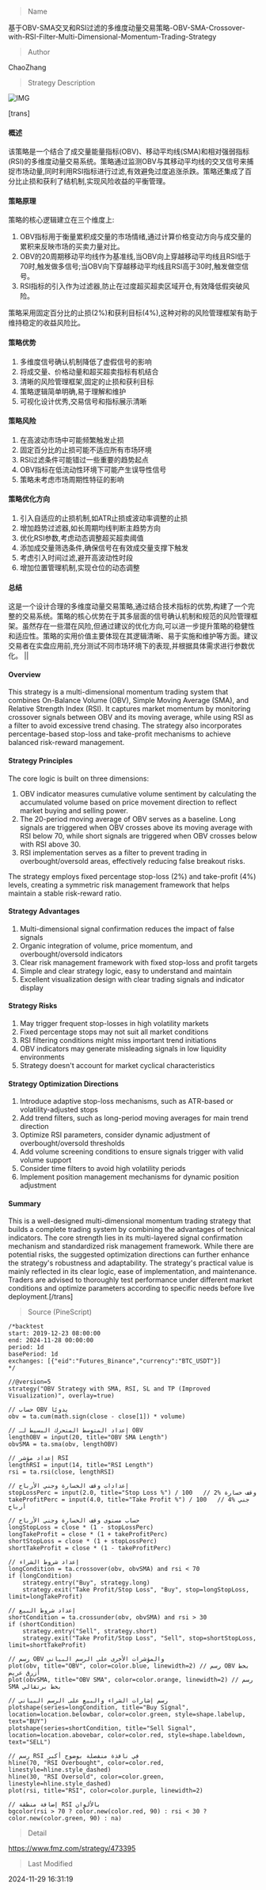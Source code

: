
> Name

基于OBV-SMA交叉和RSI过滤的多维度动量交易策略-OBV-SMA-Crossover-with-RSI-Filter-Multi-Dimensional-Momentum-Trading-Strategy

> Author

ChaoZhang

> Strategy Description

![IMG](https://www.fmz.com/upload/asset/1273a07a3e7665fe5c5.png)

[trans]
#### 概述
该策略是一个结合了成交量能量指标(OBV)、移动平均线(SMA)和相对强弱指标(RSI)的多维度动量交易系统。策略通过监测OBV与其移动平均线的交叉信号来捕捉市场动量,同时利用RSI指标进行过滤,有效避免过度追涨杀跌。策略还集成了百分比止损和获利了结机制,实现风险收益的平衡管理。

#### 策略原理
策略的核心逻辑建立在三个维度上:
1. OBV指标用于衡量累积成交量的市场情绪,通过计算价格变动方向与成交量的累积来反映市场的买卖力量对比。
2. OBV的20周期移动平均线作为基准线,当OBV向上穿越移动平均线且RSI低于70时,触发做多信号;当OBV向下穿越移动平均线且RSI高于30时,触发做空信号。
3. RSI指标的引入作为过滤器,防止在过度超买超卖区域开仓,有效降低假突破风险。

策略采用固定百分比的止损(2%)和获利目标(4%),这种对称的风险管理框架有助于维持稳定的收益风险比。

#### 策略优势
1. 多维度信号确认机制降低了虚假信号的影响
2. 将成交量、价格动量和超买超卖指标有机结合
3. 清晰的风险管理框架,固定的止损和获利目标
4. 策略逻辑简单明确,易于理解和维护
5. 可视化设计优秀,交易信号和指标展示清晰

#### 策略风险
1. 在高波动市场中可能频繁触发止损
2. 固定百分比的止损可能不适应所有市场环境
3. RSI过滤条件可能错过一些重要的趋势起点
4. OBV指标在低流动性环境下可能产生误导性信号
5. 策略未考虑市场周期性特征的影响

#### 策略优化方向
1. 引入自适应的止损机制,如ATR止损或波动率调整的止损
2. 增加趋势过滤器,如长周期均线判断主趋势方向
3. 优化RSI参数,考虑动态调整超买超卖阈值
4. 添加成交量筛选条件,确保信号在有效成交量支撑下触发
5. 考虑引入时间过滤,避开高波动性时段
6. 增加位置管理机制,实现仓位的动态调整

#### 总结
这是一个设计合理的多维度动量交易策略,通过结合技术指标的优势,构建了一个完整的交易系统。策略的核心优势在于其多层面的信号确认机制和规范的风险管理框架。虽然存在一些潜在风险,但通过建议的优化方向,可以进一步提升策略的稳健性和适应性。策略的实用价值主要体现在其逻辑清晰、易于实施和维护等方面。建议交易者在实盘应用前,充分测试不同市场环境下的表现,并根据具体需求进行参数优化。 || 

#### Overview
This strategy is a multi-dimensional momentum trading system that combines On-Balance Volume (OBV), Simple Moving Average (SMA), and Relative Strength Index (RSI). It captures market momentum by monitoring crossover signals between OBV and its moving average, while using RSI as a filter to avoid excessive trend chasing. The strategy also incorporates percentage-based stop-loss and take-profit mechanisms to achieve balanced risk-reward management.

#### Strategy Principles
The core logic is built on three dimensions:
1. OBV indicator measures cumulative volume sentiment by calculating the accumulated volume based on price movement direction to reflect market buying and selling power.
2. The 20-period moving average of OBV serves as a baseline. Long signals are triggered when OBV crosses above its moving average with RSI below 70, while short signals are triggered when OBV crosses below with RSI above 30.
3. RSI implementation serves as a filter to prevent trading in overbought/oversold areas, effectively reducing false breakout risks.

The strategy employs fixed percentage stop-loss (2%) and take-profit (4%) levels, creating a symmetric risk management framework that helps maintain a stable risk-reward ratio.

#### Strategy Advantages
1. Multi-dimensional signal confirmation reduces the impact of false signals
2. Organic integration of volume, price momentum, and overbought/oversold indicators
3. Clear risk management framework with fixed stop-loss and profit targets
4. Simple and clear strategy logic, easy to understand and maintain
5. Excellent visualization design with clear trading signals and indicator display

#### Strategy Risks
1. May trigger frequent stop-losses in high volatility markets
2. Fixed percentage stops may not suit all market conditions
3. RSI filtering conditions might miss important trend initiations
4. OBV indicators may generate misleading signals in low liquidity environments
5. Strategy doesn't account for market cyclical characteristics

#### Strategy Optimization Directions
1. Introduce adaptive stop-loss mechanisms, such as ATR-based or volatility-adjusted stops
2. Add trend filters, such as long-period moving averages for main trend direction
3. Optimize RSI parameters, consider dynamic adjustment of overbought/oversold thresholds
4. Add volume screening conditions to ensure signals trigger with valid volume support
5. Consider time filters to avoid high volatility periods
6. Implement position management mechanisms for dynamic position adjustment

#### Summary
This is a well-designed multi-dimensional momentum trading strategy that builds a complete trading system by combining the advantages of technical indicators. The core strength lies in its multi-layered signal confirmation mechanism and standardized risk management framework. While there are potential risks, the suggested optimization directions can further enhance the strategy's robustness and adaptability. The strategy's practical value is mainly reflected in its clear logic, ease of implementation, and maintenance. Traders are advised to thoroughly test performance under different market conditions and optimize parameters according to specific needs before live deployment.[/trans]



> Source (PineScript)

``` pinescript
/*backtest
start: 2019-12-23 08:00:00
end: 2024-11-28 00:00:00
period: 1d
basePeriod: 1d
exchanges: [{"eid":"Futures_Binance","currency":"BTC_USDT"}]
*/

//@version=5
strategy("OBV Strategy with SMA, RSI, SL and TP (Improved Visualization)", overlay=true)

// حساب OBV يدويًا
obv = ta.cum(math.sign(close - close[1]) * volume)

// إعداد المتوسط المتحرك البسيط لـ OBV
lengthOBV = input(20, title="OBV SMA Length")
obvSMA = ta.sma(obv, lengthOBV)

// إعداد مؤشر RSI
lengthRSI = input(14, title="RSI Length")
rsi = ta.rsi(close, lengthRSI)

// إعدادات وقف الخسارة وجني الأرباح
stopLossPerc = input(2.0, title="Stop Loss %") / 100   // 2% وقف خسارة
takeProfitPerc = input(4.0, title="Take Profit %") / 100   // 4% جني أرباح

// حساب مستوى وقف الخسارة وجني الأرباح
longStopLoss = close * (1 - stopLossPerc)
longTakeProfit = close * (1 + takeProfitPerc)
shortStopLoss = close * (1 + stopLossPerc)
shortTakeProfit = close * (1 - takeProfitPerc)

// إعداد شروط الشراء
longCondition = ta.crossover(obv, obvSMA) and rsi < 70
if (longCondition)
    strategy.entry("Buy", strategy.long)
    strategy.exit("Take Profit/Stop Loss", "Buy", stop=longStopLoss, limit=longTakeProfit)

// إعداد شروط البيع
shortCondition = ta.crossunder(obv, obvSMA) and rsi > 30
if (shortCondition)
    strategy.entry("Sell", strategy.short)
    strategy.exit("Take Profit/Stop Loss", "Sell", stop=shortStopLoss, limit=shortTakeProfit)

// رسم OBV والمؤشرات الأخرى على الرسم البياني
plot(obv, title="OBV", color=color.blue, linewidth=2) // رسم OBV بخط أزرق عريض
plot(obvSMA, title="OBV SMA", color=color.orange, linewidth=2) // رسم SMA بخط برتقالي

// رسم إشارات الشراء والبيع على الرسم البياني
plotshape(series=longCondition, title="Buy Signal", location=location.belowbar, color=color.green, style=shape.labelup, text="BUY")
plotshape(series=shortCondition, title="Sell Signal", location=location.abovebar, color=color.red, style=shape.labeldown, text="SELL")

// رسم RSI في نافذة منفصلة بوضوح أكبر
hline(70, "RSI Overbought", color=color.red, linestyle=hline.style_dashed)
hline(30, "RSI Oversold", color=color.green, linestyle=hline.style_dashed)
plot(rsi, title="RSI", color=color.purple, linewidth=2)

// إضافة منطقة RSI بالألوان
bgcolor(rsi > 70 ? color.new(color.red, 90) : rsi < 30 ? color.new(color.green, 90) : na)

```

> Detail

https://www.fmz.com/strategy/473395

> Last Modified

2024-11-29 16:31:19
